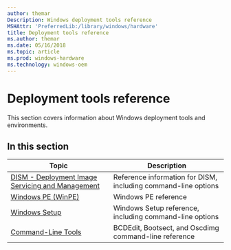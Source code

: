 ```yaml
---
author: themar
Description: Windows deployment tools reference
MSHAttr: 'PreferredLib:/library/windows/hardware'
title: Deployment tools reference
ms.author: themar
ms.date: 05/16/2018
ms.topic: article
ms.prod: windows-hardware
ms.technology: windows-oem
---
```


# Deployment tools reference

This section covers information about Windows deployment tools and environments.

## In this section

| Topic | Description |
|  --- | ---  |
| [DISM - Deployment Image Servicing and Management](dism---deployment-image-servicing-and-management-technical-reference-for-windows.md) | Reference information for DISM, including command-line options |
| [Windows PE (WinPE)](winpe-intro.md) | Windows PE reference |
| [Windows Setup](windows-setup-technical-reference.md) | Windows Setup reference, including command-line options |
| [Command-Line Tools](windows-deployment-command-line-tools-reference.md) | BCDEdit, Bootsect, and Oscdimg command-line reference |